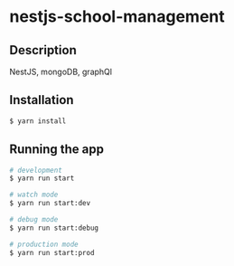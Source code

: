 # nestjs-school-management

## Description

NestJS, mongoDB, graphQl

## Installation

```bash
$ yarn install
```

## Running the app

```bash
# development
$ yarn run start

# watch mode
$ yarn run start:dev

# debug mode
$ yarn run start:debug

# production mode
$ yarn run start:prod
```
